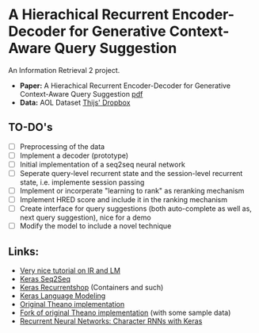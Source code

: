 # A Hierachical Recurrent Encoder-Decoder for Generative Context-Aware Query Suggestion

An Information Retrieval 2 project.

- **Paper:** A Hierachical Recurrent Encoder-Decoder for Generative Context-Aware Query Suggestion [pdf](https://arxiv.org/abs/1507.02221)
- **Data:** AOL Dataset [Thijs' Dropbox](https://www.dropbox.com/s/thuv05pl3wyz6lq/aol-data.tar?dl=0)

## TO-DO's 

- [ ] Preprocessing of the data
- [ ] Implement a decoder (prototype)
- [ ] Initial implementation of a seq2seq neural network
- [ ] Seperate query-level recurrent state and the session-level recurrent state, i.e. implemente session passing
- [ ] Implement or incorperate "learning to rank" as reranking mechanism
- [ ] Implement HRED score and include it in the ranking mechanism
- [ ] Create interface for query suggestions (both auto-complete as well as, next query suggestion), nice for a demo
- [ ] Modify the model to include a novel technique

## Links:

- [Very nice tutorial on IR and LM](http://benjaminbolte.com/blog/2016/keras-language-modeling.html#word-embeddings)
- [Keras Seq2Seq](https://github.com/farizrahman4u/seq2seq)
- [Keras Recurrentshop](https://github.com/datalogai/recurrentshop) (Containers and such)
- [Keras Language Modeling](https://github.com/codekansas/keras-language-modeling)
- [Original Theano implementation](https://github.com/sordonia/hred-qs)
- [Fork of original Theano implementation](https://github.com/sweaterr/hred-qs) (with some sample data)
- [Recurrent Neural Networks: Character RNNs with Keras](http://ml4a.github.io/guides/recurrent_neural_networks/)